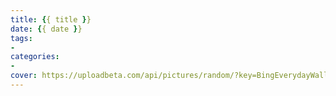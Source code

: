 ```yaml
---
title: {{ title }}
date: {{ date }}
tags:
-
categories:
- 
cover: https://uploadbeta.com/api/pictures/random/?key=BingEverydayWallpaperPicture
---
```

